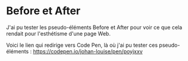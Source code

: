 # Before et After
J'ai pu tester les pseudo-éléments Before et After pour voir ce que cela rendait pour l'esthétisme d'une page Web.

Voici le lien qui redirige vers Code Pen, là où j'ai pu tester ces pseudo-éléments :
https://codepen.io/johan-louise/pen/poyjxxv

<a href="https://zupimages.net/viewer.php?id=20/33/3fur.png"><img src="https://zupimages.net/up/20/33/3fur.png" alt="" /></a>
